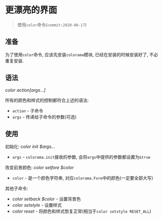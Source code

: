 # 更漂亮的界面
> 使用`color`命令(`commit:2020-06-17`)

## 准备
为了使用`color`命令, 应该先安装`colorama`模块, 已经在安装的时候安装好了, 不必重复安装.

## 语法
*color $action [$args...]*

所有的颜色和样式的控制都符合上述的语法:

  - `action` - 子命令
  - `args` - 传递给子命令的参数(可选)

## 使用
初始化: *color init $args...*

  - `args` - `colorama.init`接收的参数, 会将`args`中提供的参数都设置为`&true`

改变前景颜色: *color setfore $color*

  - `color` - 是一个颜色字符串, 对应`colorama.Fore`中的颜色(一定要全部大写)

其他子命令:

  - *color setback $color* - 设置背景色
  - *color setstyle* - 设置样式
  - *color reset* - 将颜色和样式恢复正常(相当于`color setstyle RESET_ALL`)
